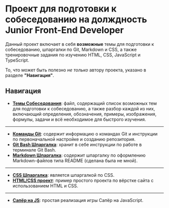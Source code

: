 # Проект для подготовки к собеседованию на долждность Junior Front-End Developer 

Данный проект включает в себя **возможные** темы для подготовки к собеседованию, шпаргалки по Git, Markdown и CSS, а также тренировочные задания по изучению HTML, CSS, JavaScript и TypeScript.  

То, что может быть полезно *не только* автору проекта, указано в разделе **"Навигация"**.  

## Навигация  

- **[Темы Собеседования](Interview.md "Interview.md")**: файл, содержащий список возможных тем для подготовки к собеседованию, а также разбор каждой из них, включающий определения, обозначения, примеры, изображения, формулы, задачи и всё необходимое для быстрого изучения.  
---
- **[Команды Git](Git_CheatSheets/GitCheatSheet.md "Git_CheatSheets/GitCheatSheet.md")**: содержит информацию о командах Git и инструкции по первоначальной настройке и созданию репозитория.  
- **[Git Bash Шпаргалка](Git_CheatSheets/TerminalGuide.txt "Git_CheatSheets/TerminalGuide.txt")**: хранит в себе инструкции по работе в терминале Git Bash.  
- **[Markdown Шпаргалка](Git_CheatSheets/MarkdownGuide.md "Git_CheatSheets/MarkdownGuide.md")**: содержит шпаргалку по оформлению Markdown-файлов типа README (сделана была не мной).  
---
- **[CSS Шпаргалка](HTML-CSS-JS_2021/t3-css-real_proj/info.txt "HTML-CSS-JS_2021/t3-css-real_proj/info.txt")**: является шпаргалкой по CSS.  
- **[HTML/CSS проект](HTML-CSS-JS_2021/t3-css-real_proj/t3-css-real_proj "HTML-CSS-JS_2021/t3-css-real_proj/t3-css-real_proj")**: пример простого проекта по вёрстке сайта с использованием HTML и CSS.  
---
- **[Сапёр на JS](HTML-CSS-JS_2021/js-start/Сапёр "HTML-CSS-JS_2021/js-start/Сапёр")**: простая реализация игры Сапёр на JavaScript.  
